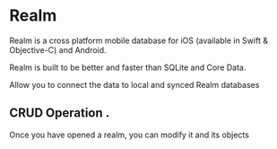 # Realm 
Realm is a cross platform mobile database for iOS (available in Swift & Objective-C) and Android. 

Realm is built to be better and faster than SQLite and Core Data.

Allow you to connect the data to local and synced Realm databases


## CRUD Operation . 
Once you have opened a realm, you can modify it and its objects
